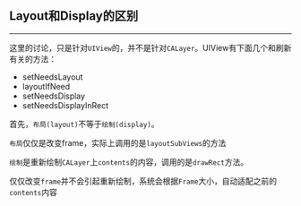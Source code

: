 ## Layout和Display的区别

-----------------

这里的讨论，只是针对`UIView`的，并不是针对`CALayer`。UIView有下面几个和刷新有关的方法：

- setNeedsLayout
- layoutIfNeed
- setNeedsDisplay
- setNeedsDisplayInRect

首先，`布局(layout)`不等于`绘制(display)`。

`布局`仅仅是改变frame，实际上调用的是`layoutSubViews`的方法

`绘制`是重新绘制`CALayer`上`contents`的内容，调用的是`drawRect`方法。

仅仅改变`frame`并不会引起重新绘制，系统会根据`Frame`大小，自动适配之前的`contents`内容

